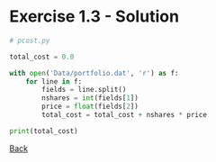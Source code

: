 # Exercise 1.3 - Solution

```python
# pcost.py

total_cost = 0.0

with open('Data/portfolio.dat', 'r') as f:
    for line in f:
        fields = line.split()
        nshares = int(fields[1])
        price = float(fields[2])
        total_cost = total_cost + nshares * price

print(total_cost)
```


[Back](ex1_3.md)
